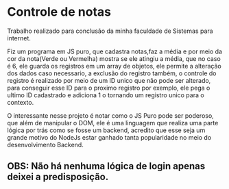 # Controle de notas
Trabalho realizado para conclusão da minha faculdade de Sistemas para internet.

Fiz um programa em JS puro, que cadastra notas,faz a média e por meio da cor da nota(Verde ou Vermelha) mostra se ele atingiu a média, que no caso é 6, ele guarda os registros
em um array de objetos, ele permite a alteração dos dados caso necessario, a exclusão do registro também, o controle do registro é realizado por meio de um ID unico que não
pode ser alterado, para conseguir esse ID para o proximo registro por exemplo, ele pega o ultimo ID cadastrado e adiciona 1 o tornando um registro unico para o contexto.

O interessante nesse projeto é notar como o JS Puro pode ser poderoso, que além de manipular o DOM, ele é uma linguagem que realiza uma parte lógica por trás como se fosse um 
backend, acredito que esse seja um grande motivo do NodeJs estar ganhado tanta popularidade no meio do desenvolvimento Backend.
## OBS: Não há nenhuma lógica de login apenas deixei a predisposição.

